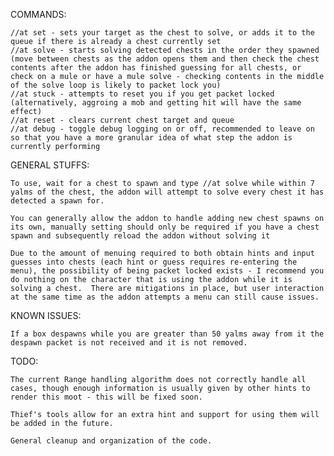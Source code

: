 COMMANDS:

	//at set - sets your target as the chest to solve, or adds it to the queue if there is already a chest currently set
	//at solve - starts solving detected chests in the order they spawned (move between chests as the addon opens them and then check the chest contents after the addon has finished guessing for all chests, or check on a mule or have a mule solve - checking contents in the middle of the solve loop is likely to packet lock you)
	//at stuck - attempts to reset you if you get packet locked (alternatively, aggroing a mob and getting hit will have the same effect)
	//at reset - clears current chest target and queue
	//at debug - toggle debug logging on or off, recommended to leave on so that you have a more granular idea of what step the addon is currently performing 

GENERAL STUFFS:

	To use, wait for a chest to spawn and type //at solve while within 7 yalms of the chest, the addon will attempt to solve every chest it has detected a spawn for.

	You can generally allow the addon to handle adding new chest spawns on its own, manually setting should only be required if you have a chest spawn and subsequently reload the addon without solving it

	Due to the amount of menuing required to both obtain hints and input guesses into chests (each hint or guess requires re-entering the menu), the possibility of being packet locked exists - I recommend you do nothing on the character that is using the addon while it is solving a chest.  There are mitigations in place, but user interaction at the same time as the addon attempts a menu can still cause issues.

KNOWN ISSUES:

	If a box despawns while you are greater than 50 yalms away from it the despawn packet is not received and it is not removed.

TODO:

	The current Range handling algorithm does not correctly handle all cases, though enough information is usually given by other hints to render this moot - this will be fixed soon.
	
	Thief's tools allow for an extra hint and support for using them will be added in the future.
	
	General cleanup and organization of the code.